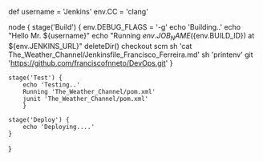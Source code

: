 def username = 'Jenkins'
env.CC = 'clang'

node {
	stage('Build') {
		env.DEBUG_FLAGS = '-g'
		echo 'Building..'
		echo "Hello Mr. ${username}"
		echo "Running ${env.JOB_NAME} (${env.BUILD_ID}) at ${env.JENKINS_URL}"
		deleteDir()
		checkout scm
		sh 'cat The_Weather_Channel/Jenkinsfile_Francisco_Ferreira.md'
		sh 'printenv'
		git 'https://github.com/franciscofnneto/DevOps.git'
		}
	
	stage('Test') {
		echo 'Testing..'
		Running 'The_Weather_Channel/pom.xml'
		junit 'The_Weather_Channel/pom.xml'
		}
	
	stage('Deploy') {
		echo 'Deploying....'
	}
}